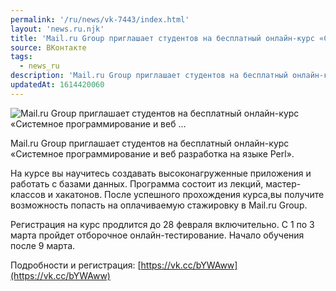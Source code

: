 ```yaml
---
permalink: '/ru/news/vk-7443/index.html'
layout: 'news.ru.njk'
title: 'Mail.ru Group приглашает студентов на бесплатный онлайн-курс «Системное программирование и веб …'
source: ВКонтакте
tags:
  - news_ru
description: 'Mail.ru Group приглашает студентов на бесплатный онлайн-курс «Системное программирование и веб …'
updatedAt: 1614420060
---
```

![Mail.ru Group приглашает студентов на бесплатный онлайн-курс «Системное программирование и веб …](https://sun9-41.userapi.com/sun9-53/impg/BBK1avbhrTGZ6lKRW2AxnVbEUllAMKAaviZj4w/OILd6y8TmUk.jpg?size=1280x720&quality=96&sign=f373f03a21ec38bfbc8fa875c891a417&c_uniq_tag=iauIShwo7FL638VmjvBiqIgPUbzWmQoitUF8qQq90hc&type=album)

Mail.ru Group приглашает студентов на бесплатный онлайн-курс «Системное программирование и веб разработка на языке Perl».

На курсе вы научитесь создавать высоконагруженные приложения и работать с базами данных. Программа состоит из лекций, мастер-классов и хакатонов. После успешного прохождения курса,вы получите возможность попасть на оплачиваемую стажировку в Mail.ru Group.

Регистрация на курс продлится до 28 февраля включительно. С 1 по 3 марта пройдет отборочное онлайн-тестирование. Начало обучения после 9 марта.

Подробности и регистрация: [https://vk.cc/bYWAww](https://vk.cc/bYWAww)
